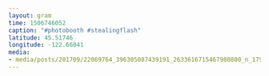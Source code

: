 ```yaml
---
layout: gram
time: 1506746052
caption: "#photobooth #stealingflash"
latitude: 45.51746
longitude: -122.66041
media:
- media/posts/201709/22069764_396305087439191_2633616715467980800_n_17900712490013906.jpg
---
```

